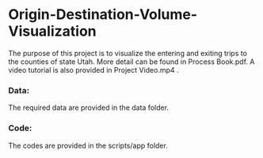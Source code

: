 # Origin-Destination-Volume-Visualization
The purpose of this project is to visualize the entering and exiting trips to the counties of state Utah. More detail can be found in Process Book.pdf. A video tutorial is also provided in Project Video.mp4 . 
### Data: 
The required data are provided in the data folder. 
### Code: 
The codes are provided in the scripts/app folder.  
